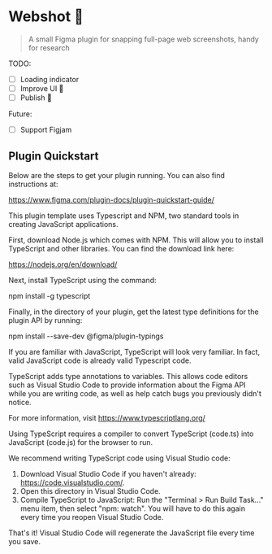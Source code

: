 # Webshot 📸

> A small Figma plugin for snapping full-page web screenshots, handy for research

TODO:

- [ ] Loading indicator
- [ ] Improve UI :lipstick:
- [ ] Publish :tada:

Future:

- [ ] Support Figjam

## Plugin Quickstart

Below are the steps to get your plugin running. You can also find instructions at:

  <https://www.figma.com/plugin-docs/plugin-quickstart-guide/>

This plugin template uses Typescript and NPM, two standard tools in creating JavaScript applications.

First, download Node.js which comes with NPM. This will allow you to install TypeScript and other
libraries. You can find the download link here:

  <https://nodejs.org/en/download/>

Next, install TypeScript using the command:

  npm install -g typescript

Finally, in the directory of your plugin, get the latest type definitions for the plugin API by running:

  npm install --save-dev @figma/plugin-typings

If you are familiar with JavaScript, TypeScript will look very familiar. In fact, valid JavaScript code
is already valid Typescript code.

TypeScript adds type annotations to variables. This allows code editors such as Visual Studio Code
to provide information about the Figma API while you are writing code, as well as help catch bugs
you previously didn't notice.

For more information, visit <https://www.typescriptlang.org/>

Using TypeScript requires a compiler to convert TypeScript (code.ts) into JavaScript (code.js)
for the browser to run.

We recommend writing TypeScript code using Visual Studio code:

1. Download Visual Studio Code if you haven't already: <https://code.visualstudio.com/>.
2. Open this directory in Visual Studio Code.
3. Compile TypeScript to JavaScript: Run the "Terminal > Run Build Task..." menu item,
    then select "npm: watch". You will have to do this again every time
    you reopen Visual Studio Code.

That's it! Visual Studio Code will regenerate the JavaScript file every time you save.
